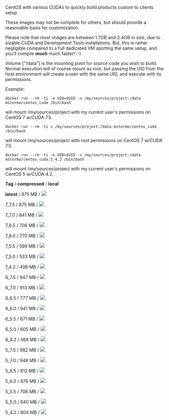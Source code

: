 CentOS with various CUDAs to quickly build products custom to clients setup

These images may not be complete for others, but should provide a reasonable basis for customization.

Please note that most images are between 1.7GB and 2.4GB in size, due to sizable CUDA and Development Tools installations. But, this is rather negligible compared to a full dedicated VM sporting the same setup, and you'll compile **much** much faster! :-)

Volume ["/data"] is the mounting point for source code you wish to build. Normal execution will of course mount as root, but passing the UID from the host environment will create a user with the same UID, and execute with its permissions.

Example:

    docker run --rm -ti -e UID=$UID -v /my/sources/project:/data mstormo/centos_cuda /bin/bash
will mount /my/sources/project with my current user's permissions on CentOS 7 w/CUDA 7.5.

    docker run --rm -ti v /my/sources/project:/data mstormo/centos_cuda /bin/bash
will mount /my/sources/project with root permissions on CentOS 7 w/CUDA 7.5.

    docker run --rm -ti -e UID=$UID -v /my/sources/project:/data mstormo/centos_cuda:5_4.2 /bin/bash
will mount /my/sources/project with my current user's permissions on CentOS 5 w/CUDA 4.2.

**Tag** / **compressed** / **local**

**latest** / 875 MB / [![](https://badge.imagelayers.io/mstormo/centos_cuda:latest.svg)](https://imagelayers.io/?images=mstormo/centos_cuda:latest)

7_7.5 / 875 MB / [![](https://badge.imagelayers.io/mstormo/centos_cuda:7_7.5.svg)](https://imagelayers.io/?images=mstormo/centos_cuda:7_7.5)

7_7.0 / 841 MB / [![](https://badge.imagelayers.io/mstormo/centos_cuda:7_7.0.svg)](https://imagelayers.io/?images=mstormo/centos_cuda:7_7.0)

7_6.5 / 706 MB / [![](https://badge.imagelayers.io/mstormo/centos_cuda:7_6.5.svg)](https://imagelayers.io/?images=mstormo/centos_cuda:7_6.5)

7_6.0 / 770 MB / [![](https://badge.imagelayers.io/mstormo/centos_cuda:7_6.0.svg)](https://imagelayers.io/?images=mstormo/centos_cuda:7_6.0)

7_5.5 / 599 MB / [![](https://badge.imagelayers.io/mstormo/centos_cuda:7_5.5.svg)](https://imagelayers.io/?images=mstormo/centos_cuda:7_5.5)

7_5.0 / 533 MB / [![](https://badge.imagelayers.io/mstormo/centos_cuda:7_5.0.svg)](https://imagelayers.io/?images=mstormo/centos_cuda:7_5.0)

7_4.2 / 498 MB / [![](https://badge.imagelayers.io/mstormo/centos_cuda:7_4.2.svg)](https://imagelayers.io/?images=mstormo/centos_cuda:7_4.2)

6_7.5 / 947 MB / [![](https://badge.imagelayers.io/mstormo/centos_cuda:6_7.5.svg)](https://imagelayers.io/?images=mstormo/centos_cuda:6_7.5)

6_7.0 / 913 MB / [![](https://badge.imagelayers.io/mstormo/centos_cuda:6_7.0.svg)](https://imagelayers.io/?images=mstormo/centos_cuda:6_7.0)

6_6.5 / 777 MB / [![](https://badge.imagelayers.io/mstormo/centos_cuda:6_6.5.svg)](https://imagelayers.io/?images=mstormo/centos_cuda:6_6.5)

6_6.0 / 841 MB / [![](https://badge.imagelayers.io/mstormo/centos_cuda:6_6.0.svg)](https://imagelayers.io/?images=mstormo/centos_cuda:6_6.0)

6_5.5 / 671 MB / [![](https://badge.imagelayers.io/mstormo/centos_cuda:6_5.5.svg)](https://imagelayers.io/?images=mstormo/centos_cuda:6_5.5)

6_5.0 / 605 MB / [![](https://badge.imagelayers.io/mstormo/centos_cuda:6_5.0.svg)](https://imagelayers.io/?images=mstormo/centos_cuda:6_5.0)

6_4.2 / 569 MB / [![](https://badge.imagelayers.io/mstormo/centos_cuda:6_4.2.svg)](https://imagelayers.io/?images=mstormo/centos_cuda:6_4.2)

5_7.5 / 982 MB / [![](https://badge.imagelayers.io/mstormo/centos_cuda:5_7.5.svg)](https://imagelayers.io/?images=mstormo/centos_cuda:5_7.5)

5_7.0 / 948 MB / [![](https://badge.imagelayers.io/mstormo/centos_cuda:5_7.0.svg)](https://imagelayers.io/?images=mstormo/centos_cuda:5_7.0)

5_6.5 / 812 MB / [![](https://badge.imagelayers.io/mstormo/centos_cuda:5_6.5.svg)](https://imagelayers.io/?images=mstormo/centos_cuda:5_6.5)

5_6.0 / 876 MB / [![](https://badge.imagelayers.io/mstormo/centos_cuda:5_6.0.svg)](https://imagelayers.io/?images=mstormo/centos_cuda:5_6.0)

5_5.5 / 706 MB / [![](https://badge.imagelayers.io/mstormo/centos_cuda:5_5.5.svg)](https://imagelayers.io/?images=mstormo/centos_cuda:5_5.5)

5_5.0 / 640 MB / [![](https://badge.imagelayers.io/mstormo/centos_cuda:5_5.0.svg)](https://imagelayers.io/?images=mstormo/centos_cuda:5_5.0)

5_4.2 / 604 MB / [![](https://badge.imagelayers.io/mstormo/centos_cuda:5_4.2.svg)](https://imagelayers.io/?images=mstormo/centos_cuda:5_4.2)

